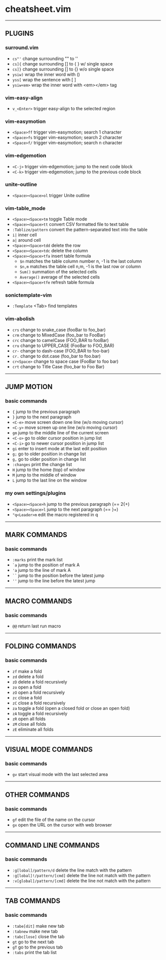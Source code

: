 # cheatsheet.vim

---

## PLUGINS

### surround.vim

- `cs"'`     change surrounding "" to ''  
- `cs]{`     change surrounding [] to {  } w/ single space  
- `cs]}`     change surrounding [] to {} w/o single space  
- `ysiw)`    wrap the inner word with ()  
- `yss[`     wrap the sentence with [  ]  
- `ysiw<em>` wrap the inner word with \<em>\</em> tag  

### vim-easy-align

- `v_<Enter>` trigger easy-align to the selected region  

### vim-easymotion

- `<Space>ff` trigger vim-easymotion; search 1 character  
- `<Space>fs` trigger vim-easymotion; search 2 character  
- `<Space>f/` trigger vim-easymotion; search n character  

### vim-edgemotion

- `<C-j>` trigger vim-edgemotion; jump to the next code block  
- `<C-k>` trigger vim-edgemotion; jump to the previous code block  

### unite-outline

- `<Space><Space>ol` trigger Unite outline  

### vim-table\_mode

- `<Space><Space>tm`  toggle Table mode  
- `<Space><Space>tt`  convert CSV formatted file to text table  
- `:Tablize/pattern`  convert the pattern-separated text into the table  
- `i|`                inner cell  
- `a|`                around cell  
- `<Space><Space>tdd` delete the row  
- `<Space><Space>tdc` delete the column  
- `<Space><Space>tfa` insert table formula  
    - `$n`            matches the table column number n, -1 is the last column  
    - `$n,m`          matches the table cell n,m, -1 is the last row or column  
    - `Sum()`         summation of the selected cells  
    - `Average()`     average of the selected cells  
- `<Space><Space>tfe` refresh table formula

### sonictemplate-vim

- `:Template` \<Tab> find templates  

### vim-abolish

- `crs`       change to snake_case (fooBar to foo_bar)  
- `crm`       change to MixedCase (foo_bar to FooBar)  
- `crc`       change to camelCase (FOO_BAR to fooBar)  
- `cru`       change to UPPER_CASE (FooBar to FOO_BAR)  
- `cr-`       change to dash-case (FOO_BAR to foo-bar)  
- `cr.`       change to dot.case (foo_bar to foo.bar)  
- `cr<Space>` change to space case (FooBar to foo bar)  
- `crt`       change to Title Case (foo_bar to Foo Bar)  

---

## JUMP MOTION

### basic commands

- `{`        jump to the previous paragraph  
- `}`        jump to the next paragraph  
- `<C-e>`    move screen down one line (w/o moving cursor)  
- `<C-y>`    move screen up one line (w/o moving cursor)  
- `gm`       jump to the middle line of the current screen  
- `<C-o>`    go to older cursor position in jump list  
- `<C-i>`    go to newer cursor position in jump list  
- `gi`       enter to insert mode at the last edit position  
- `g;`       go to older position in change list  
- `g,`       go to older position in change list  
- `:changes` print the change list  
- `H`        jump to the home (top) of window  
- `M`        jump to the middle of window  
- `L`        jump to the last line on the window  

### my own settings/plugins

- `<Space><Space>h` jump to the previous paragraph (== 2{+)  
- `<Space><Space>l` jump to the next paragraph (== }+)  
- `"q<Leader>m`     edit the macro registered in q  

---

## MARK COMMANDS

### basic commands

- `:marks`   print the mark list  
- ``` `a ``` jump to the position of mark A  
- `'a`       jump to the line of mark A  
- ``` `` ``` jump to the position before the latest jump  
- `''`       jump to the line before the latest jump  

---

## MACRO COMMANDS

### basic commands

- `@@` return last run macro  

---

## FOLDING COMMANDS

### basic commands

- `zf` make a fold  
- `zd` delete a fold  
- `zD` delete a fold recursively  
- `zo` open a fold  
- `zO` open a fold recursively  
- `zc` close a fold  
- `zC` close a fold recursively  
- `za` toggle a fold (open a closed fold or close an open fold)  
- `zA` toggle a fold recursively  
- `zR` open all folds  
- `zM` close all folds  
- `zE` eliminate all folds  

---

## VISUAL MODE COMMANDS

### basic commands

- `gv` start visual mode with the last selected area  

---

## OTHER COMMANDS

### basic commands

- `gf` edit the file of the name on the cursor  
- `gx` open the URL on the cursor with web browser  

---

## COMMAND LINE COMMANDS

### basic commands

- `:g[lobal]/pattern/d`      delete the line match with the pattern  
- `:g[lobal]!/pattern/[cmd]` delete the line not match with the pattern  
- `:v[global]/pattern/[cmd]` delete the line not match with the pattern  

---

## TAB COMMANDS

### basic commands

- `:tabe[dit]`  make new tab  
- `:tabnew`     make new tab  
- `:tabc[lose]` close the tab  
- `gt`          go to the next tab  
- `gT`          go to the previous tab  
- `:tabs`       print the tab list  
